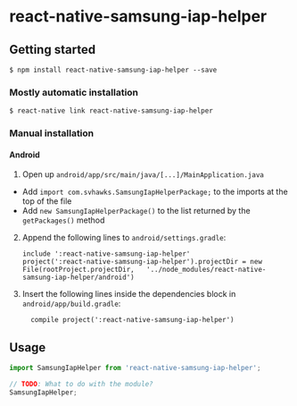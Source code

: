 # react-native-samsung-iap-helper

## Getting started

`$ npm install react-native-samsung-iap-helper --save`

### Mostly automatic installation

`$ react-native link react-native-samsung-iap-helper`

### Manual installation


#### Android

1. Open up `android/app/src/main/java/[...]/MainApplication.java`
  - Add `import com.svhawks.SamsungIapHelperPackage;` to the imports at the top of the file
  - Add `new SamsungIapHelperPackage()` to the list returned by the `getPackages()` method
2. Append the following lines to `android/settings.gradle`:
  	```
  	include ':react-native-samsung-iap-helper'
  	project(':react-native-samsung-iap-helper').projectDir = new File(rootProject.projectDir, 	'../node_modules/react-native-samsung-iap-helper/android')
  	```
3. Insert the following lines inside the dependencies block in `android/app/build.gradle`:
  	```
      compile project(':react-native-samsung-iap-helper')
  	```


## Usage
```javascript
import SamsungIapHelper from 'react-native-samsung-iap-helper';

// TODO: What to do with the module?
SamsungIapHelper;
```
